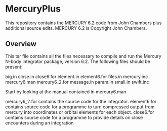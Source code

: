 MercuryPlus
===========

This repository contains the MERCURY 6.2 code from John Chambers
plus additional source edits. MERCURY 6.2 is Copyright John Chambers.


Overview
--------

This tar file contains all the files necessary to compile
and run the Mercury N-body integrator package, version 6.2. 
The following files should be present:

big.in
close.in
close6.for
element.in
element6.for
files.in
mercury.inc
mercury6.man
mercury6_2.for
message.in
param.in
small.in
swift.inc

Start by looking at the manual contained in mercury6.man

mercury6_2.for contains the source code for the integrator.
element6.for contains source code for a programme to turn
  compressed output from mercury into coordinates or orbital
  elements for each object.
close6.for contains source code for a programme to provide
  details on close encounters during an integration

